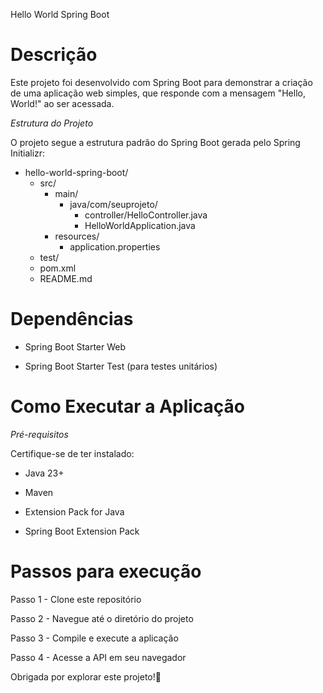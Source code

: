 Hello World Spring Boot

# Descrição

Este projeto foi desenvolvido com Spring Boot para demonstrar a criação de uma aplicação web simples, que responde com a mensagem "Hello, World!" ao ser acessada.

*Estrutura do Projeto*

O projeto segue a estrutura padrão do Spring Boot gerada pelo Spring Initializr:

- hello-world-spring-boot/
  - src/
    - main/
      - java/com/seuprojeto/
        - controller/HelloController.java
        - HelloWorldApplication.java
    - resources/
      - application.properties
  - test/
  - pom.xml
  - README.md

# Dependências

- Spring Boot Starter Web

- Spring Boot Starter Test (para testes unitários)

# Como Executar a Aplicação

*Pré-requisitos*

Certifique-se de ter instalado:

- Java 23+

- Maven

- Extension Pack for Java

- Spring Boot Extension Pack

# Passos para execução

Passo 1 - Clone este repositório

Passo 2 - Navegue até o diretório do projeto

Passo 3 - Compile e execute a aplicação

Passo 4 - Acesse a API em seu navegador

Obrigada por explorar este projeto!🚀
